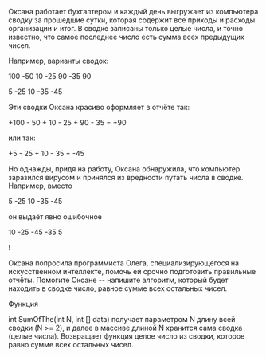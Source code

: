 Оксана работает бухгалтером и каждый день выгружает из компьютера сводку за прошедшие сутки, которая содержит все приходы и расходы организации и итог. В сводке записаны только целые числа, и точно известно, что самое последнее число есть сумма всех предыдущих чисел.

Например, варианты сводок:

100 -50 10 -25 90 -35 90

5 -25 10 -35 -45

Эти сводки Оксана красиво оформляет в отчёте так:

+100 - 50 + 10 - 25 + 90 - 35 = +90

или так:

+5 - 25 + 10 - 35 = -45

Но однажды, придя на работу, Оксана обнаружила, что компьютер заразился вирусом и принялся из вредности путать числа в сводке. Например, вместо

5 -25 10 -35 -45 

он выдаёт явно ошибочное

10 -25 -45 -35 5

!

Оксана попросила программиста Олега, специализирующегося на искусственном интеллекте, помочь ей срочно подготовить правильные отчёты. Помогите Оксане -- напишите алгоритм, который будет находить в сводке число, равное сумме всех остальных чисел.

Функция

int SumOfThe(int N, int [] data)
получает параметром N длину всей сводки (N >= 2), и далее в массиве длиной N хранится сама сводка (целые числа).
Возвращает функция целое число из сводки, которое равно сумме всех остальных чисел.